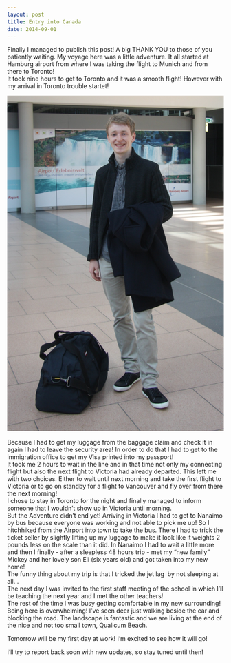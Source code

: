 ```yaml
---
layout: post
title: Entry into Canada
date: 2014-09-01
---
```


Finally I managed to publish this post! A big THANK YOU to those of you patiently waiting.
My voyage here was a little adventure. It all started at Hamburg airport from where I was taking the flight to Munich and from there to Toronto!  
It took nine hours to get to Toronto and it was a smooth flight! However with my arrival in Toronto trouble startet!

<!--more-->

![my image](/assets/image/leaving.jpg)

Because I had to get my luggage from the baggage claim and check it in again I had to leave the security area! In order to do that I had to get to the immigration office to get my Visa printed into my passport!  
It took me 2 hours to wait in the line and in that time not only my connecting flight but also the next flight to Victoria had already departed. This left me with two choices. Either to wait until next morning and take the first flight to Victoria or to go on standby for a flight to Vancouver and fly over from there the next morning!  
I chose to stay in Toronto for the night and finally managed to inform someone that I wouldn’t show up in Victoria until morning.  
But the Adventure didn’t end yet! Arriving in Victoria I had to get to Nanaimo by bus because everyone was working and not able to pick me up! So I hitchhiked from the Airport into town to take the bus. There I had to trick the ticket seller by slightly lifting up my luggage to make it look like it weights 2 pounds less on the scale than it did.
In Nanaimo I had to wait a little more and then I finally - after a sleepless 48 hours trip - met my “new family” Mickey and her lovely son Eli (six years old) and got taken into my new home!  
The funny thing about my trip is that I tricked the jet lag  by not sleeping at all…    
The next day I was invited to the first staff meeting of the school in which I’ll be teaching the next year and I met the other teachers!  
The rest of the time I was busy getting comfortable in my new surrounding! Being here is overwhelming! I’ve seen deer just walking beside the car and blocking the road. The landscape is fantastic and we are living at the end of the nice and not too small town, Qualicum Beach.

Tomorrow will be my first day at work! I’m excited to see how it will go!

I’ll try to report back soon with new updates, so stay tuned until then!